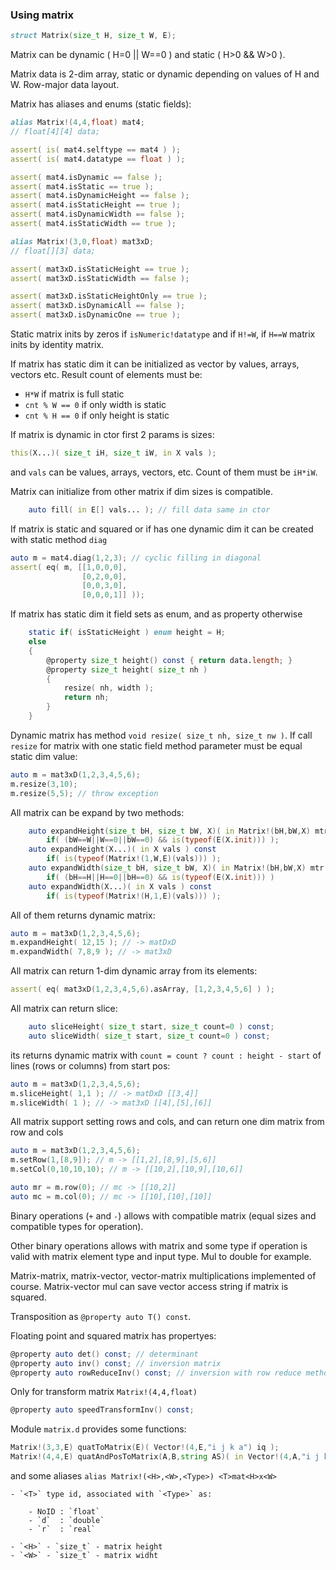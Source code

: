 ### Using matrix

```d
struct Matrix(size_t H, size_t W, E);
```

Matrix can be dynamic ( H=0 || W==0 ) and static ( H>0 && W>0 ).

Matrix data is 2-dim array, static or dynamic depending on
values of H and W. Row-major data layout.

Matrix has aliases and enums (static fields):

```d
alias Matrix!(4,4,float) mat4;
// float[4][4] data;

assert( is( mat4.selftype == mat4 ) );
assert( is( mat4.datatype == float ) );

assert( mat4.isDynamic == false );
assert( mat4.isStatic == true );
assert( mat4.isDynamicHeight == false );
assert( mat4.isStaticHeight == true );
assert( mat4.isDynamicWidth == false );
assert( mat4.isStaticWidth == true );

alias Matrix!(3,0,float) mat3xD;
// float[][3] data;

assert( mat3xD.isStaticHeight == true );
assert( mat3xD.isStaticWidth == false );

assert( mat3xD.isStaticHeightOnly == true );
assert( mat3xD.isDynamicAll == false );
assert( mat3xD.isDynamicOne == true );
```

Static matrix inits by zeros if `isNumeric!datatype` and if `H!=W`,
if `H==W` matrix inits by identity matrix.

If matrix has static dim it can be initialized as vector by
values, arrays, vectors etc. Result count of elements must be:

- `H*W` if matrix is full static
- `cnt % W == 0` if only width is static
- `cnt % H == 0` if only height is static

If matrix is dynamic in ctor first 2 params is sizes:

```d
this(X...)( size_t iH, size_t iW, in X vals );
```

and `vals` can be values, arrays, vectors, etc.
Count of them must be `iH*iW`.

Matrix can initialize from other matrix if dim sizes is compatible.

```d
    auto fill( in E[] vals... ); // fill data same in ctor
```

If matrix is static and squared or if has one dynamic dim it 
can be created with static method `diag`

```d
auto m = mat4.diag(1,2,3); // cyclic filling in diagonal
assert( eq( m, [[1,0,0,0],
                [0,2,0,0],
                [0,0,3,0],
                [0,0,0,1]] ));
```

If matrix has static dim it field sets as enum, and as property otherwise
```d
    static if( isStaticHeight ) enum height = H;
    else
    {
        @property size_t height() const { return data.length; }
        @property size_t height( size_t nh )
        {
            resize( nh, width );
            return nh;
        }
    }
```

Dynamic matrix has method `void resize( size_t nh, size_t nw )`.
If call `resize` for matrix with one static field method parameter
must be equal static dim value:

```d
auto m = mat3xD(1,2,3,4,5,6);
m.resize(3,10);
m.resize(5,5); // throw exception
```

All matrix can be expand by two methods:

```d
    auto expandHeight(size_t bH, size_t bW, X)( in Matrix!(bH,bW,X) mtr ) const
        if( (bW==W||W==0||bW==0) && is(typeof(E(X.init))) );
    auto expandHeight(X...)( in X vals ) const
        if( is(typeof(Matrix!(1,W,E)(vals))) );
    auto expandWidth(size_t bH, size_t bW, X)( in Matrix!(bH,bW,X) mtr ) const
        if( (bH==H||H==0||bH==0) && is(typeof(E(X.init))) )
    auto expandWidth(X...)( in X vals ) const
        if( is(typeof(Matrix!(H,1,E)(vals))) );
```

All of them returns dynamic matrix:

```d
auto m = mat3xD(1,2,3,4,5,6);
m.expandHeight( 12,15 ); // -> matDxD
m.expandWidth( 7,8,9 ); // -> mat3xD
```

All matrix can return 1-dim dynamic array from its elements:

```d
assert( eq( mat3xD(1,2,3,4,5,6).asArray, [1,2,3,4,5,6] ) );
```

All matrix can return slice:

```d
    auto sliceHeight( size_t start, size_t count=0 ) const;
    auto sliceWidth( size_t start, size_t count=0 ) const;
```

its returns dynamic matrix with `count = count ? count : height - start` of
lines (rows or columns) from start pos:

```d
auto m = mat3xD(1,2,3,4,5,6);
m.sliceHeight( 1,1 ); // -> matDxD [[3,4]]
m.sliceWidth( 1 ); // -> mat3xD [[4],[5],[6]]
```

All matrix support setting rows and cols,
and can return one dim matrix from row and cols

```d
auto m = mat3xD(1,2,3,4,5,6);
m.setRow(1,[8,9]); // m -> [[1,2],[8,9],[5,6]]
m.setCol(0,10,10,10); // m -> [[10,2],[10,9],[10,6]] 

auto mr = m.row(0); // mc -> [[10,2]]
auto mc = m.col(0); // mc -> [[10],[10],[10]]
```

Binary operations (`+` and `-`) allows with compatible matrix
(equal sizes and compatible types for operation).

Other binary operations allows with matrix and some type if
operation is valid with matrix element type and input type.
Mul to double for example.

Matrix-matrix, matrix-vector, vector-matrix multiplications implemented of course.
Matrix-vector mul can save vector access string if matrix is squared.

Transposition as `@property auto T() const`.

Floating point and squared matrix has propertyes:
```d
@property auto det() const; // determinant
@property auto inv() const; // inversion matrix
@property auto rowReduceInv() const; // inversion with row reduce method
```

Only for transform matrix `Matrix!(4,4,float)`
```d
@property auto speedTransformInv() const;
```

Module `matrix.d` provides some functions:

```d
Matrix!(3,3,E) quatToMatrix(E)( Vector!(4,E,"i j k a") iq );
Matrix!(4,4,E) quatAndPosToMatrix(A,B,string AS)( in Vector!(4,A,"i j k a") iq, in Vector!(3,B,AS) pos );
```

and some aliases `alias Matrix!(<H>,<W>,<Type>) <T>mat<H>x<W>`

    - `<T>` type id, associated with `<Type>` as:

        - NoID : `float`
        - `d`  : `double`
        - `r`  : `real`

    - `<H>` - `size_t` - matrix height
    - `<W>` - `size_t` - matrix widht
